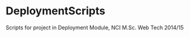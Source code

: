 DeploymentScripts
=================

Scripts for project in Deployment Module, NCI M.Sc. Web Tech 2014/15
